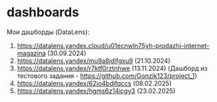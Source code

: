 # dashboards
Мои дашборды (DataLens):
1. https://datalens.yandex.cloud/u01ecnwln75yh-prodazhi-internet-magazina (30.09.2024)
2. https://datalens.yandex/mu9a8jdifgxu9 (21.10.2024)
3. https://datalens.yandex/r7ktf0rztnhwe (13.11.2024) (Дашборд из тестового задания - https://github.com/Gonzik123/project_1)
4. https://datalens.yandex/62jo4bdifqccs (08.02.2025)
5. https://datalens.yandex/hgms6z14icgy3 (23.02.2025)

